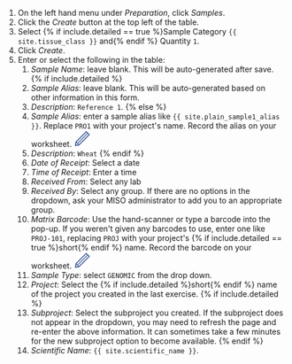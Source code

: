 1. On the left hand menu under _Preparation_, click _Samples_.
1. Click the _Create_ button at the top left of the table.
1. Select {% if include.detailed == true %}Sample Category `{{ site.tissue_class }}` and{% endif %} Quantity `1`.
1. Click _Create_.
1. Enter or select the following in the table:
    1. _Sample Name_: leave blank. This will be auto-generated after save.
{% if include.detailed %}
    1. _Sample Alias_: leave blank. This will be auto-generated based on other
       information in this form.
    1. _Description_: `Reference 1`.
{% else %}
    1. _Sample Alias_: enter a sample alias like `{{ site.plain_sample1_alias }}`. Replace `PRO1` with
       your project's name. Record the alias on your worksheet. <img src="pics/blue_pencil.png">
    1. _Description_: `Wheat`
{% endif %}
    1. _Date of Receipt_: Select a date
    1. _Time of Receipt_: Enter a time
    1. _Received From_: Select any lab
    1. _Received By_: Select any group. If there are no options in the dropdown,
       ask your MISO administrator to add you to an appropriate group.
    1. _Matrix Barcode_: Use the hand-scanner or type a barcode into the pop-up.
       If you weren't given any barcodes to use, enter one like `PROJ-101`,
       replacing `PROJ` with your project's {% if include.detailed == true %}short{% endif %}
       name. Record the barcode on your worksheet. <img src="pics/blue_pencil.png">
    1. _Sample Type_: select `GENOMIC` from the drop down.
    1. _Project_: Select the {% if include.detailed %}short{% endif %} name of the project you created in the last
       exercise.
{% if include.detailed %}
    1. _Subproject_: Select the subproject you created. If the subproject does not
       appear in the dropdown, you may need to refresh the page and re-enter the above
       information. It can sometimes take a few minutes for the new subproject option
       to become available.
{% endif %}
    1. _Scientific Name_: `{{ site.scientific_name }}`.
